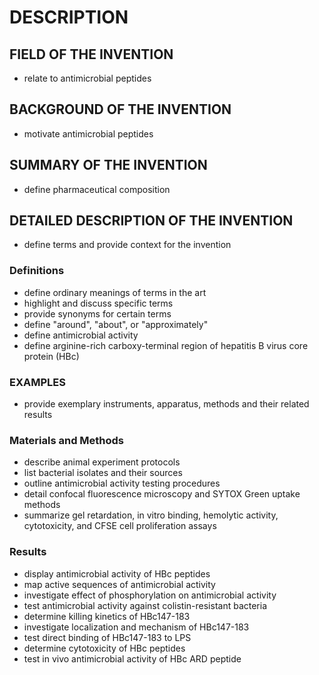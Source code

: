 # DESCRIPTION

## FIELD OF THE INVENTION

- relate to antimicrobial peptides

## BACKGROUND OF THE INVENTION

- motivate antimicrobial peptides

## SUMMARY OF THE INVENTION

- define pharmaceutical composition

## DETAILED DESCRIPTION OF THE INVENTION

- define terms and provide context for the invention

### Definitions

- define ordinary meanings of terms in the art
- highlight and discuss specific terms
- provide synonyms for certain terms
- define "around", "about", or "approximately"
- define antimicrobial activity
- define arginine-rich carboxy-terminal region of hepatitis B virus core protein (HBc)

### EXAMPLES

- provide exemplary instruments, apparatus, methods and their related results

### Materials and Methods

- describe animal experiment protocols
- list bacterial isolates and their sources
- outline antimicrobial activity testing procedures
- detail confocal fluorescence microscopy and SYTOX Green uptake methods
- summarize gel retardation, in vitro binding, hemolytic activity, cytotoxicity, and CFSE cell proliferation assays

### Results

- display antimicrobial activity of HBc peptides
- map active sequences of antimicrobial activity
- investigate effect of phosphorylation on antimicrobial activity
- test antimicrobial activity against colistin-resistant bacteria
- determine killing kinetics of HBc147-183
- investigate localization and mechanism of HBc147-183
- test direct binding of HBc147-183 to LPS
- determine cytotoxicity of HBc peptides
- test in vivo antimicrobial activity of HBc ARD peptide

